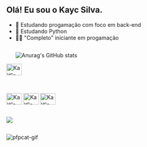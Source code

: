 ## Olá! Eu sou o Kayc Silva.

- 🔭 Estudando progamação com foco em back-end
- 🌱 Estudando Python
- 👨‍💻 "Completo" iniciante em progamação
  ##
  ![Anurag's GitHub stats](https://github-readme-stats.vercel.app/api?username=kaycsilva&show_icons=true&theme=merko)

  
<div>
  <img allgn="cent![Uploading pfpcat-gif.gif…]()
er" alt="Kayc-Python" height="30" width="40" src="https://cdn.jsdelivr.net/gh/devicons/devicon/icons/pycharm/pycharm-original.svg" />
</div>
  
  ##

<div style="display: inline_block"><br>
  <img allgn="center" alt="Kayc-Python" height="30" width="40" src="https://cdn.jsdelivr.net/gh/devicons/devicon/icons/python/python-original.svg" />
  <img allgn="center" alt="Kayc-Python" height="30" width="40" src="https://cdn.jsdelivr.net/gh/devicons/devicon/icons/anaconda/anaconda-original.svg" />
  <img allgn="center" alt="Kayc-Python" height="30" width="40" src="https://cdn.jsdelivr.net/gh/devicons/devicon/icons/pycharm/pycharm-original.svg" />
</div>

##

<dev>
  <a href="https://www.instagram.com/_kaycsilva/" target="_blank" ><img src="https://img.shields.io/badge/Instagram-E4405F?style=for-the-badge&logo=instagram&logoColor=white" target="_blank"></a>
</dev>

##

  ![pfpcat-gif](https://user-images.githubusercontent.com/127066304/223225506-b47997b8-9da2-4aff-a800-7411afd23e03.gif)

  
